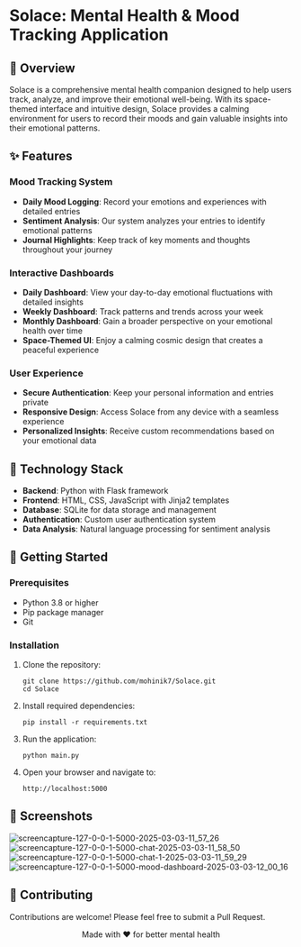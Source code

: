 # Solace: Mental Health & Mood Tracking Application

## 🌟 Overview

Solace is a comprehensive mental health companion designed to help users track, analyze, and improve their emotional well-being. With its space-themed interface and intuitive design, Solace provides a calming environment for users to record their moods and gain valuable insights into their emotional patterns.

## ✨ Features

### Mood Tracking System

- **Daily Mood Logging**: Record your emotions and experiences with detailed entries
- **Sentiment Analysis**: Our system analyzes your entries to identify emotional patterns
- **Journal Highlights**: Keep track of key moments and thoughts throughout your journey

### Interactive Dashboards

- **Daily Dashboard**: View your day-to-day emotional fluctuations with detailed insights
- **Weekly Dashboard**: Track patterns and trends across your week
- **Monthly Dashboard**: Gain a broader perspective on your emotional health over time
- **Space-Themed UI**: Enjoy a calming cosmic design that creates a peaceful experience

### User Experience

- **Secure Authentication**: Keep your personal information and entries private
- **Responsive Design**: Access Solace from any device with a seamless experience
- **Personalized Insights**: Receive custom recommendations based on your emotional data

## 🔧 Technology Stack

- **Backend**: Python with Flask framework
- **Frontend**: HTML, CSS, JavaScript with Jinja2 templates
- **Database**: SQLite for data storage and management
- **Authentication**: Custom user authentication system
- **Data Analysis**: Natural language processing for sentiment analysis

## 🚀 Getting Started

### Prerequisites

- Python 3.8 or higher
- Pip package manager
- Git

### Installation

1. Clone the repository:

   ```
   git clone https://github.com/mohinik7/Solace.git
   cd Solace
   ```

2. Install required dependencies:

   ```
   pip install -r requirements.txt
   ```

3. Run the application:

   ```
   python main.py
   ```

4. Open your browser and navigate to:
   ```
   http://localhost:5000
   ```

## 📸 Screenshots
![screencapture-127-0-0-1-5000-2025-03-03-11_57_26](https://github.com/user-attachments/assets/9aedcc0b-18ac-449a-8e3c-2d1b9aeecb98)
![screencapture-127-0-0-1-5000-chat-2025-03-03-11_58_50](https://github.com/user-attachments/assets/18a855d9-2911-4c0a-8809-c08f18506c6e)
![screencapture-127-0-0-1-5000-chat-1-2025-03-03-11_59_29](https://github.com/user-attachments/assets/bc8bae27-6273-44c4-b61c-8d3403d2b058)
![screencapture-127-0-0-1-5000-mood-dashboard-2025-03-03-12_00_16](https://github.com/user-attachments/assets/2fbea9f9-3bba-4d6a-9ca3-9dac3b1336b1)


## 🤝 Contributing

Contributions are welcome! Please feel free to submit a Pull Request.


<p align="center">Made with ❤️ for better mental health</p>
